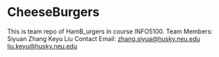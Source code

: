 # CheeseBurgers
This is team repo of HamB_urgers in course INFO5100.  Team Members:  Siyuan Zhang  Keyu Liu  Contact Email:  zhang.siyua@husky.neu.edu  liu.keyu@husky.neu.edu
